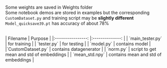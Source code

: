 Some weights are saved in Weights folder <br>
Some notebook demos are stored in examples but the corresponding `CustomDataset.py` and training script may be **slightly different** <br>
`Model_quicksave39.pt` has accuracy of about 78% <br>

<br>
| Filename 	|  Purpose  	|
|:----------------:	|:--------------:	|
| `main_tester.py` 	|  for training  	|
|    `tester.py`   	|   for testing  	|
|    `model.py`    	| contains model 	| 
|`CustomDataset.py` | contains datagenerator |
| `norm.py`         | script to get mean and std of embeddings |
|     `mean_std.npy`    |  contains mean and std of embeddings |
